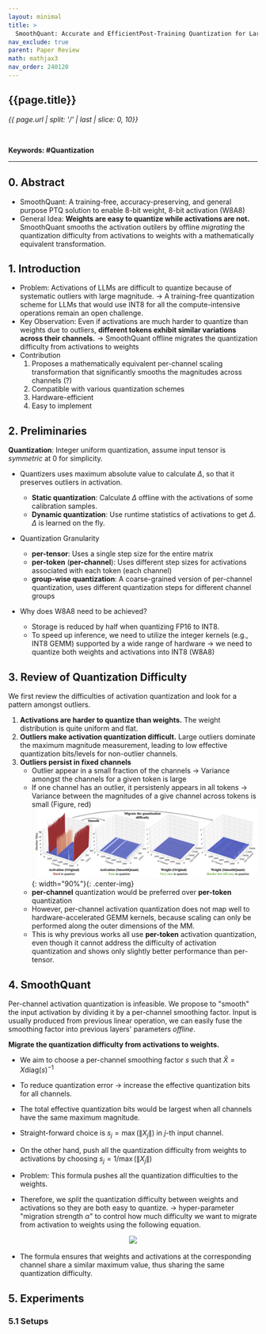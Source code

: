 ```yaml
---
layout: minimal
title: >
  SmoothQuant: Accurate and EfficientPost-Training Quantization for Large Language Models
nav_exclude: true
parent: Paper Review
math: mathjax3
nav_order: 240120
---
```


## {{page.title}}
*{{ page.url | split: '/' | last | slice: 0, 10}}*

 <br>

**Keywords: #Quantization**

---

## 0. Abstract
- SmoothQuant: A training-free, accuracy-preserving, and general purpose PTQ solution to enable 8-bit weight, 8-bit activation (W8A8)
- General Idea: **Weights are easy to quantize while activations are not.** SmoothQuant smooths the activation outilers by offline *migrating* the quantization difficulty from activations to weights with a mathematically equivalent transformation. 

## 1. Introduction
- Problem: Activations of LLMs are difficult to quantize because of systematic outliers with large magnitude. 
    → A training-free quantization scheme for LLMs that would use INT8 for all the compute-intensive operations remain an open challenge. 
- Key Observation: Even if activations are much harder to quantize than weights due to outliers, **different tokens exhibit similar variations across their channels.** 
    → SmoothQuant offline migrates the quantization difficulty from activations to weights
- Contribution
    1. Proposes a mathematically equivalent per-channel scaling transformation that significantly smooths the magnitudes across channels (?)
    2. Compatible with various quantization schemes
    3. Hardware-efficient
    4. Easy to implement

## 2. Preliminaries 
**Quantization**: Integer uniform quantization, assume input tensor is *symmetric* at 0 for simplicity.  

- Quantizers uses maximum absolute value to calculate $\Delta$, so that it preserves outliers in activation.
    - **Static quantization**: Calculate $\Delta$ offline with the activations of some calibration samples. 
    - **Dynamic quantization**: Use runtime statistics of activations to get $\Delta$. $\Delta$ is learned on the fly. 

- Quantization Granularity
    - **per-tensor**: Uses a single step size for the entire matrix
    - **per-token** (**per-channel**): Uses different step sizes for activations associated with each token (each channel)
    - **group-wise quantization**: A coarse-grained version of per-channel quantization, uses different quantization steps for different channel groups 

- Why does W8A8 need to be achieved? 
    - Storage is reduced by half when quantizing FP16 to INT8. 
    - To speed up inference, we need to utilize the integer kernels (e.g., INT8 GEMM) supported by a wide range of hardware 
        → we need to quantize both weights and activations into INT8 (W8A8)

## 3. Review of Quantization Difficulty
We first review the difficulties of activation quantization and look for a pattern amongst outliers.

1. **Activations are harder to quantize than weights.** The weight distribution is quite uniform and flat.
2. **Outliers make activation quantization difficult.** Large outliers dominate the maximum magnitude measurement, leading to low effective quantization bits/levels for non-outlier channels. 
3. **Outliers persist in fixed channels** 
    - Outlier appear in a small fraction of the channels → Variance amongst the channels for a given token is large
    - If one channel has an outlier, it persistenly appears in all tokens → Variance between the magnitudes of a give channel across tokens is small (Figure, red)
![](/img/2024-01-20-13-10-39.png){: width="90%"}{: .center-img} 
    - **per-channel** quantization would be preferred over **per-token** quantization
    - However, per-channel activation quantization does not map well to hardware-accelerated GEMM kernels, because scaling can only be performed along the outer dimensions of the MM. 
    - This is why previous works all use **per-token** activation quantization, even though it cannot address the difficulty of activation quantization and shows only slightly better performance than per-tensor. 

## 4. SmoothQuant

Per-channel activation quantization is infeasible. We propose to "smooth" the input activation by dividing it by a per-channel smoothing factor. Input is usually produced from previous linear operation, we can easily fuse the smoothing factor into previous layers' parameters *offline*. 

**Migrate the quantization difficulty from activations to weights.**
- We aim to choose a per-channel smoothing factor $s$ such that $\hat{X}=X\text{diag}(s)^{-1}$
- To reduce quantization error → increase the effective quantization bits for all channels. 
- The total effective quantization bits would be largest when all channels have the same maximum magnitude.
- Straight-forward choice is $s_j=\max{(\|X_j\|)}$ in $j$-th input channel. 
- On the other hand, push all the quantization difficulty from weights to activations by choosing $s_j=1/\max{(\|X_j\|)}$

- Problem: This formula pushes all the quantization difficulties to the weights. 
- Therefore, we *split* the quantization difficulty between weights and activations so they are both easy to quantize. → hyper-parameter "migration strength $\alpha$" to control how much difficulty we want to migrate from activation to weights using the following equation. 
<!-- $$
s_j = \max{(|X_j|)^\alpha} / \max{(|W_j|)}^{1-\alpha}
$$ --> 

<div align="center"><img style="background: white;" src="https://latex.codecogs.com/svg.latex?s_j%20%3D%20%5Cmax%7B(%7CX_j%7C)%5E%5Calpha%7D%20%2F%20%5Cmax%7B(%7CW_j%7C)%7D%5E%7B1-%5Calpha%7D"></div>

- The formula ensures that weights and activations at the corresponding channel share a similar maximum value, thus sharing the same quantization difficulty. 

## 5. Experiments
### 5.1 Setups 
